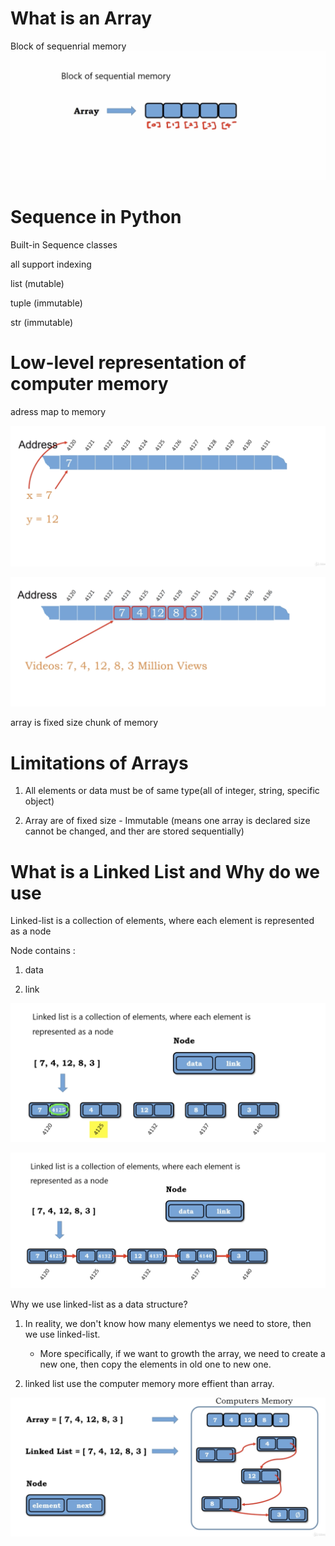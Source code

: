 # What is an Array

Block of sequenrial memory
<img src='../asserts/85_1.png'></img>

# Sequence in Python

Built-in Sequence classes

all support indexing

list (mutable)

tuple (immutable)

str (immutable)

# Low-level representation of computer memory

adress map to memory

<img src='../asserts/85_4.png'></img>

<img src='../asserts/85_2.png'></img>

array is fixed size chunk of memory

# Limitations of Arrays

1. All elements or data must be of same type(all of integer, string, specific object)

2. Array are of fixed size - Immutable (means one array is declared size cannot be changed, and ther are stored sequentially)

# What is a Linked List and Why do we use

Linked-list is a collection of elements, where each element is represented as a node

Node contains : 

1. data

2. link

<img src='../asserts/85_6.png'></img>

<img src='../asserts/85_3.png'></img>

Why we use linked-list as a data structure?

1. In reality, we don't know how many elementys we need to store, then we use linked-list.

   - More specifically, if we want to growth the array, we need to create a new one, then copy the elements in old one to new one.

2. linked list use the computer memory more effient than array.

<img src='../asserts/85_5.png'></img>
